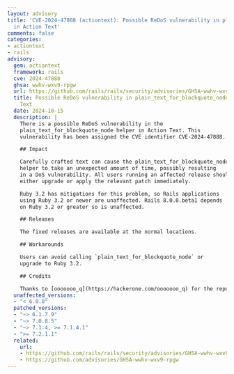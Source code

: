 ```yaml
---
layout: advisory
title: 'CVE-2024-47888 (actiontext): Possible ReDoS vulnerability in plain_text_for_blockquote_node
  in Action Text'
comments: false
categories:
- actiontext
- rails
advisory:
  gem: actiontext
  framework: rails
  cve: 2024-47888
  ghsa: wwhv-wxv9-rpgw
  url: https://github.com/rails/rails/security/advisories/GHSA-wwhv-wxv9-rpgw
  title: Possible ReDoS vulnerability in plain_text_for_blockquote_node in Action
    Text
  date: 2024-10-15
  description: |
    There is a possible ReDoS vulnerability in the
    plain_text_for_blockquote_node helper in Action Text. This
    vulnerability has been assigned the CVE identifier CVE-2024-47888.

    ## Impact

    Carefully crafted text can cause the plain_text_for_blockquote_node
    helper to take an unexpected amount of time, possibly resulting
    in a DoS vulnerability. All users running an affected release should
    either upgrade or apply the relevant patch immediately.

    Ruby 3.2 has mitigations for this problem, so Rails applications
    using Ruby 3.2 or newer are unaffected. Rails 8.0.0.beta1 depends
    on Ruby 3.2 or greater so is unaffected.

    ## Releases

    The fixed releases are available at the normal locations.

    ## Workarounds

    Users can avoid calling `plain_text_for_blockquote_node` or
    upgrade to Ruby 3.2.

    ## Credits

    Thanks to [ooooooo_q](https://hackerone.com/ooooooo_q) for the report!
  unaffected_versions:
  - "< 6.0.0"
  patched_versions:
  - "~> 6.1.7.9"
  - "~> 7.0.8.5"
  - "~> 7.1.4, >= 7.1.4.1"
  - ">= 7.2.1.1"
  related:
    url:
    - https://github.com/rails/rails/security/advisories/GHSA-wwhv-wxv9-rpgw
    - https://github.com/advisories/GHSA-wwhv-wxv9-rpgw
---
```

